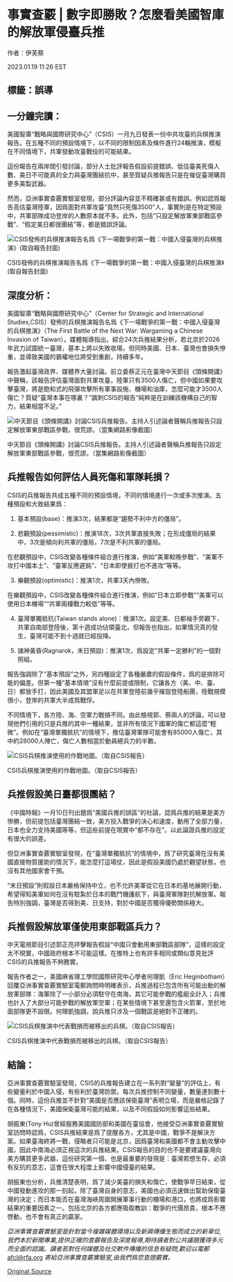 # 事實查覈 | 數字即勝敗？怎麼看美國智庫的解放軍侵臺兵推

作者：伊芙蔡

2023.01.19 11:26 EST

## 標籤：誤導

## 一分鐘完讀：

美國智庫“戰略與國際研究中心”（CSIS）一月九日發表一份中共攻臺的兵棋推演報告。在五種不同的預設情境下，以不同的限制因素及條件進行24輪推演，模擬在不同情境下，共軍發動攻臺戰役的可能結果。

這份報告在兩岸間引發討論，部分人士批評報告假設前提錯誤、低估臺美死傷人數、美日不可能真的全力與臺灣團結抗中，甚至質疑兵推報告只是在催促臺灣購買更多美製武器。

然而，亞洲事實查覈實驗室發現，部分評論內容並不精確甚或有錯誤。例如認爲報告高估臺灣陸軍，因爲面對共軍攻臺“竟然只死傷3500”人，事實則是在特定預設中，共軍部隊成功登岸的人數原本就不多。此外，包括“只設定解放軍東部戰區參戰”、“假定美日都很團結”等，都是錯誤評論。

![CSIS發佈的兵棋推演報告名爲《下一場戰爭的第一戰：中國入侵臺灣的兵棋推演》(取自報告封面)](images/BH7ZBV74VMPC7XK3ATVFLRYZT4.jpg)

CSIS發佈的兵棋推演報告名爲《下一場戰爭的第一戰：中國入侵臺灣的兵棋推演》(取自報告封面)

## 深度分析：

美國智庫“戰略與國際研究中心”（Center for Strategic and International Studies,CSIS）發佈的兵棋推演報告名爲《下一場戰爭的第一戰：中國入侵臺灣的兵棋推演》（The First Battle of the Next War: Wargaming a Chinese Invasion of Taiwan）。媒體報導指出，綜合24次兵推結果分析，若北京於2026年武力試圖統一臺灣，基本上將以失敗收場，但同時美國、日本、臺灣也會損失慘重，並導致美國的霸權地位將受到重創，持續多年。

報告激起臺灣政界、媒體界大量討論。前立委蔡正元在臺灣中天節目《頭條開講》中聲稱，該報告評估臺灣面對共軍攻臺，陸軍只有3500人傷亡，但中國如果要攻擊臺灣，將是飽和式的飛彈攻擊所有軍事設施、機場和油庫，怎麼可能才3500人傷亡？質疑“臺灣本事在哪裏？”諷刺CSIS的報告“純粹是在訓練該機構自己的智力，結果相當不足。”

![中天節目《頭條開講》討論CSIS兵推報告。主持人引述論者聲稱兵推報告只設定解放軍東部戰區參戰，很荒謬。（當集網路影像截圖）](images/APCPRCWEUKV3L3Q7T2KZROPJ5A.jpg)

中天節目《頭條開講》討論CSIS兵推報告。主持人引述論者聲稱兵推報告只設定解放軍東部戰區參戰，很荒謬。（當集網路影像截圖）

## 兵推報告如何評估人員死傷和軍隊耗損？

CSIS的兵推報告共成五種不同的預設情境，不同的情境進行一次或多次推演。五種預設和大致結果爲：

1. 基本預設(base)：推演3次，結果都是“趨勢不利中方的僵局”。

2. 悲觀預設(pessimistic)：推演18次，3次共軍直接失敗；在形成僵局的結果中，3次是傾向利共軍的僵局，7次是不利共軍的僵局。

在悲觀預設中，CSIS改變各種條件組合進行推演，例如“美軍較晚參戰”、“美軍不攻打中國本土”、“臺軍反應遲鈍”、“日本即使捱打也不進攻”等等。

3. 樂觀預設(optimistic)：推演1次，共軍3天內慘敗。

在樂觀預設中，CSIS改變各種條件組合進行推演，例如“日本立即參戰”“美軍可以使用日本機場”“共軍兩棲戰力較低”等等。

4. 臺灣單獨抵抗(Taiwan stands alone)：推演1次。設定美、日都袖手旁觀下，共軍自南部登陸後，第十週成功佔領臺北，但報告也指出，如果情況真的發生，臺灣可能不到十週就已經投降。

5. 諸神黃昏(Ragnarok，末日預設)：推演1次，爲設定“共軍一定勝利”的一個對照組。

報告強調除了“基本預設”之外，另四種設定了各種嚴肅的假設條件，爲的是排除可能的偏差。但第一種“基本情境”沒有什麼前提或限制，它讓各方（美、中、臺、日）都放手打，因此美國及其盟軍足以在共軍登陸前幾乎摧毀登陸船團，陸戰規模很小，登岸的共軍大半成爲戰俘。

不同情境下，各方陸、海、空軍力戰損不同。由此檢視郭、蔡兩人的評論，可以發現他們引用的只是兵推的其中一種結果，並非所有情況下國軍的傷亡都這麼“輕微”。例如在“臺灣單獨抵抗”的情境下，推估臺灣軍隊可能會有85000人傷亡，其中約28000人陣亡，傷亡人數相當於動員總兵力的半數。

![CSIS兵棋推演使用的作戰地圖。（取自CSIS報告）](images/ND6ZSHPEEZH24B52ZU7E65NKUM.jpg)

CSIS兵棋推演使用的作戰地圖。（取自CSIS報告）

## 兵推假設美日臺都很團結？

《中國時報》一月10日刊出題爲“美國兵推的誤區”的社論，認爲兵推的結果是美方慘勝，但前提包括臺灣團結一致，美方投入戰爭的決心和速度，動用了全部力量，日本也全力支持美國等等，但這些前提在現實中“都不存在”。以此論證兵推的設定有很大的誤差。

但亞洲事實查覈實驗室發現，在“臺灣單獨抵抗”的情境中，爲了研究臺灣在沒有美國直接物質援助的情況下，能怎麼打這場仗，因此是假設美國仍處於觀望狀態，也沒有其他國家會干預。

“末日預設”則假設日本嚴格保持中立，也不允許美軍從它在日本的基地展開行動，希望得知美軍如何在沒有駐紮於日本的戰鬥機護航下，與臺灣軍隊對抗解放軍。報告特別強調，臺灣是否得到美、日支持，對於中國是否獲得優勢關係極大。

## 兵推假設解放軍僅使用東部戰區兵力？

中天電視節目引述郭正亮抨擊報告假設“中國只會動用東部戰區部隊”，這樣的設定太不現實，中國政府根本不可能這樣。在推特上也有許多相同或類似意見批評CSIS的兵推報告不夠務實。

報告作者之一，美國麻省理工學院國際研究中心學者何理凱（Eric Heginbotham）回覆亞洲事實查覈實驗室電郵詢問時明確表示，兵推過程已包含所有可能出動的解放軍部隊：海軍除了一小部分必須駐守在南海，其它可能參戰的艦艇全計入；兵推也計入了大部分可能參戰的解放軍空軍；在某些情境下甚至還包含火箭軍，至於地面部隊更不設限。何理凱強調，說兵推只涉及一個戰區是絕對不正確的。

![CSIS兵棋推演中代表戰損而被移出的兵棋。（取自CSIS報告）](images/L7CPRG6L4XK6VQSKJWZ4M5QJ7Y.jpg)

CSIS兵棋推演中代表戰損而被移出的兵棋。（取自CSIS報告）

## 結論：

亞洲事實查覈實驗室發現，CSIS的兵推報告建立在一系列對“變量”的評估上，有些變量利於中國入侵，有些利於臺灣防禦。每次兵推控制不同變量，數量達到數十個。同時，這份兵推並不針對“美國是否應該保衛臺灣”表明立場，而是嚴格記錄了在各種情況下，美國保衛臺灣可能的結果，以及不同假設如何影響這些結果。

胡振東(Tony Hu)曾經服務美國國防部和美國在臺協會，他接受亞洲事實查覈實驗室訪問時認爲，CSIS兵推結果是爲了提醒各方，尤其是中國，戰爭不是解決方案。如果臺海終將一戰，侵略者只可能是北京，因爲臺灣和美國都不會主動攻擊中國，因此中南海必須正視這次的兵推結果。CSIS報告的目的也不是要建議臺灣向美方購買更多武器，這份研究第一個、也是最重要的發現是：臺灣若想生存，必須有反抗的意志，這會在很大程度上影響中國侵臺的結果。

胡振東也分析，兵推清楚表明，爲了減少美臺的損失和傷亡，使戰爭早日結束，從中國發動進攻的那一刻起，除了臺灣自身的意志，美國也必須迅速做出幫助保衛臺灣的決定；而日本能否在臺灣海峽周圍開展軍事行動的機場和港口，也將成爲影響結果的重要因素之一。包括北京的各方都應吸取教訓：戰爭的代價昂貴，根本不應啓動，也不會有真正的贏家。

*亞洲事實查覈實驗室是針對當今複雜媒體環境以及新興傳播生態而成立的新單位,我們本於新聞專業,提供正確的查覈報告及深度報導,期待讀者對公共議題獲得多元而全面的認識。讀者若對任何媒體及社交軟件傳播的信息有疑問,歡迎以電郵*  [afcl@rfa.org](http://afcl@rfa.org) *寄給亞洲事實查覈實驗室,由我們爲您查證覈實。*



[Original Source](https://www.rfa.org/mandarin/shishi-hecha/hc-01192023111307.html)
